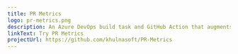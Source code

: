 ```yaml
---
title: PR Metrics
logo: pr-metrics.png
description: An Azure DevOps build task and GitHub Action that augments Azure DevOps and GitHub pull request titles, letting reviewers quickly determine PR size and test coverage.
linkText: Try PR Metrics
projectUrl: https://github.com/khulnasoft/PR-Metrics
---
```

